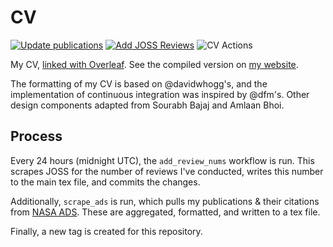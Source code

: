 # CV
[![Update publications](https://github.com/arjunsavel/CV/actions/workflows/update_pubs.yml/badge.svg)](https://github.com/arjunsavel/CV/actions/workflows/update_pubs.yml) [![Add JOSS Reviews](https://github.com/arjunsavel/CV/actions/workflows/add_review_nums.yml/badge.svg)](https://github.com/arjunsavel/CV/actions/workflows/add_review_nums.yml) ![CV Actions](https://api.meercode.io/badge/arjunsavel/CV?type=ci-score&lastDay=14)

My CV, [linked with Overleaf](https://www.overleaf.com/). See the compiled version on [my website](https://arjunsavel.github.io/).

The formatting of my CV is based on @davidwhogg's, and the implementation of continuous integration was inspired by @dfm's. Other design components adapted from Sourabh Bajaj and Amlaan Bhoi.

## Process
Every 24 hours (midnight UTC), the `add_review_nums` workflow is run. This scrapes JOSS for the number of reviews I've conducted, writes this number to the main tex file, and commits the changes. 

Additionally, `scrape_ads` is run, which pulls my publications & their citations from [NASA ADS](https://ui.adsabs.harvard.edu/). These are aggregated, formatted, and written to a tex file. 

Finally, a new tag is created for this repository.
